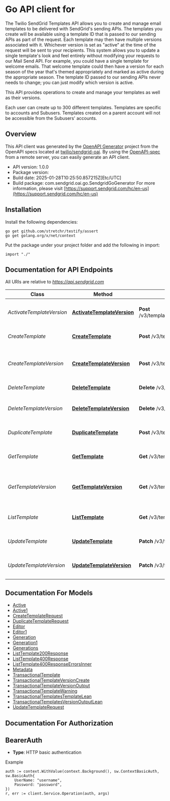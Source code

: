 # Go API client for 

The Twilio SendGrid Templates API allows you to create and manage email templates to be delivered with SendGrid's sending APIs. The templates you create will be available using a template ID that is passed to our sending APIs as part of the request. Each template may then have multiple versions associated with it. Whichever version is set as \"active\" at the time of the request will be sent to your recipients. This system allows you to update a single template's look and feel entirely without modifying your requests to our Mail Send API. For example, you could have a single template for welcome emails. That welcome template could then have a version for each season of the year that's themed appropriately and marked as active during the appropriate season. The template ID passed to our sending APIs never needs to change; you can just modify which version is active.

This API provides operations to create and manage your templates as well as their versions.

Each user can create up to 300 different templates. Templates are specific to accounts and Subusers. Templates created on a parent account will not be accessible from the Subusers' accounts.

## Overview
This API client was generated by the [OpenAPI Generator](https://openapi-generator.tech) project from the OpenAPI specs located at [twilio/sendgrid-oai](https://github.com/twilio/sendgrid-oai/tree/main/spec).  By using the [OpenAPI-spec](https://www.openapis.org/) from a remote server, you can easily generate an API client.

- API version: 1.0.0
- Package version: 
- Build date: 2025-01-28T10:25:50.857215Z[Etc/UTC]
- Build package: com.sendgrid.oai.go.SendgridGoGenerator
For more information, please visit [https://support.sendgrid.com/hc/en-us](https://support.sendgrid.com/hc/en-us)

## Installation

Install the following dependencies:

```shell
go get github.com/stretchr/testify/assert
go get golang.org/x/net/context
```

Put the package under your project folder and add the following in import:

```golang
import "./"
```

## Documentation for API Endpoints

All URIs are relative to *https://api.sendgrid.com*

Class | Method | HTTP request | Description
------------ | ------------- | ------------- | -------------
*ActivateTemplateVersion* | [**ActivateTemplateVersion**](docs/ActivateTemplateVersion.md#activatetemplateversion) | **Post** /v3/templates/{TemplateId}/versions/{VersionId}/activate | Activate a transactional template version.
*CreateTemplate* | [**CreateTemplate**](docs/CreateTemplate.md#createtemplate) | **Post** /v3/templates | Create a transactional template.
*CreateTemplateVersion* | [**CreateTemplateVersion**](docs/CreateTemplateVersion.md#createtemplateversion) | **Post** /v3/templates/{TemplateId}/versions | Create a new transactional template version.
*DeleteTemplate* | [**DeleteTemplate**](docs/DeleteTemplate.md#deletetemplate) | **Delete** /v3/templates/{TemplateId} | Delete a template.
*DeleteTemplateVersion* | [**DeleteTemplateVersion**](docs/DeleteTemplateVersion.md#deletetemplateversion) | **Delete** /v3/templates/{TemplateId}/versions/{VersionId} | Delete a transactional template version.
*DuplicateTemplate* | [**DuplicateTemplate**](docs/DuplicateTemplate.md#duplicatetemplate) | **Post** /v3/templates/{TemplateId} | Duplicate a transactional template.
*GetTemplate* | [**GetTemplate**](docs/GetTemplate.md#gettemplate) | **Get** /v3/templates/{TemplateId} | Retrieve a single transactional template.
*GetTemplateVersion* | [**GetTemplateVersion**](docs/GetTemplateVersion.md#gettemplateversion) | **Get** /v3/templates/{TemplateId}/versions/{VersionId} | Retrieve a specific transactional template version.
*ListTemplate* | [**ListTemplate**](docs/ListTemplate.md#listtemplate) | **Get** /v3/templates | Retrieve paged transactional templates.
*UpdateTemplate* | [**UpdateTemplate**](docs/UpdateTemplate.md#updatetemplate) | **Patch** /v3/templates/{TemplateId} | Edit a transactional template.
*UpdateTemplateVersion* | [**UpdateTemplateVersion**](docs/UpdateTemplateVersion.md#updatetemplateversion) | **Patch** /v3/templates/{TemplateId}/versions/{VersionId} | Edit a transactional template version.


## Documentation For Models

 - [Active](Active.md)
 - [Active1](Active1.md)
 - [CreateTemplateRequest](CreateTemplateRequest.md)
 - [DuplicateTemplateRequest](DuplicateTemplateRequest.md)
 - [Editor](Editor.md)
 - [Editor1](Editor1.md)
 - [Generation](Generation.md)
 - [Generation1](Generation1.md)
 - [Generations](Generations.md)
 - [ListTemplate200Response](ListTemplate200Response.md)
 - [ListTemplate400Response](ListTemplate400Response.md)
 - [ListTemplate400ResponseErrorsInner](ListTemplate400ResponseErrorsInner.md)
 - [Metadata](Metadata.md)
 - [TransactionalTemplate](TransactionalTemplate.md)
 - [TransactionalTemplateVersionCreate](TransactionalTemplateVersionCreate.md)
 - [TransactionalTemplateVersionOutput](TransactionalTemplateVersionOutput.md)
 - [TransactionalTemplateWarning](TransactionalTemplateWarning.md)
 - [TransactionalTemplatesTemplateLean](TransactionalTemplatesTemplateLean.md)
 - [TransactionalTemplatesVersionOutputLean](TransactionalTemplatesVersionOutputLean.md)
 - [UpdateTemplateRequest](UpdateTemplateRequest.md)


## Documentation For Authorization



## BearerAuth

- **Type**: HTTP basic authentication

Example

```golang
auth := context.WithValue(context.Background(), sw.ContextBasicAuth, sw.BasicAuth{
    UserName: "username",
    Password: "password",
})
r, err := client.Service.Operation(auth, args)
```

